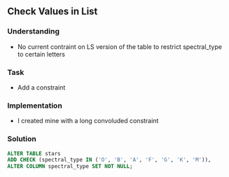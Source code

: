 ## Check Values in List

### Understanding
- No current contraint on LS version of the table to restrict spectral_type to certain letters

### Task
- Add a constraint

### Implementation
- I created mine with a long convoluded constraint

### Solution
```sql
ALTER TABLE stars
ADD CHECK (spectral_type IN ('O', 'B', 'A', 'F', 'G', 'K', 'M')),
ALTER COLUMN spectral_type SET NOT NULL;
```
